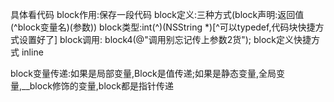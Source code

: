 具体看代码
block作用:保存一段代码
block定义:三种方式(block声明:返回值(^block变量名)(参数))
block类型:int(^)(NSString *)[^可以typedef,代码块快捷方式设置好了]
block调用: block4(@"调用别忘记传上参数2货");
block定义快捷方式 inline

block变量传递:如果是局部变量,Block是值传递;如果是静态变量,全局变量,__block修饰的变量,block都是指针传递